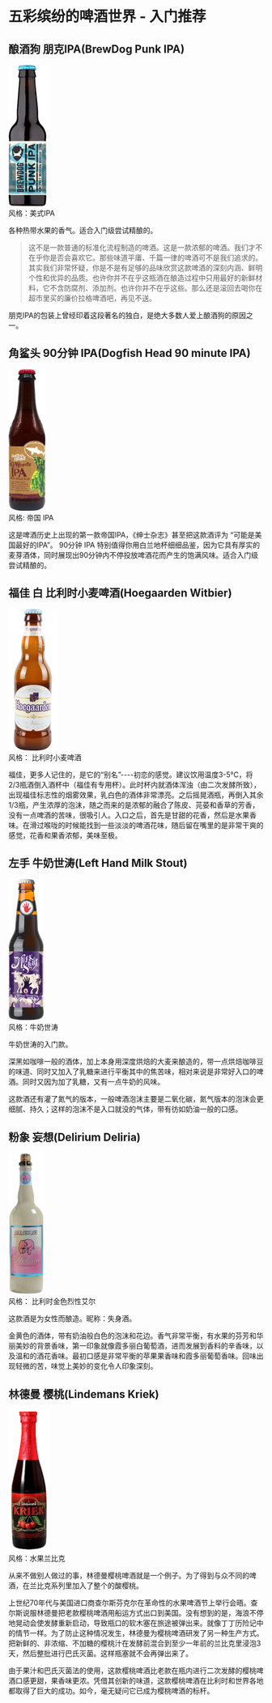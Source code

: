 # 五彩缤纷的啤酒世界 - 入门推荐
## 酿酒狗 朋克IPA(BrewDog Punk IPA)
![](img/bear/Punk-IPA.png)  
风格：美式IPA  

各种热带水果的香气。适合入门级尝试精酿的。

> 这不是一款普通的标准化流程制造的啤酒。这是一款浓郁的啤酒。我们才不在乎你是否会喜欢它。那些味道平庸、千篇一律的啤酒可不是我们追求的。其实我们非常怀疑，你是不是有足够的品味欣赏这款啤酒的深刻内涵、鲜明个性和优异的品质。也许你并不在乎这瓶酒在酿造过程中只用最好的新鲜材料，它不含防腐剂、添加剂。也许你并不在乎这些。那么还是滚回去喝你在超市里买的廉价拉格啤酒吧，再见不送。

朋克IPA的包装上曾经印着这段著名的独白，是绝大多数人爱上酿酒狗的原因之一。

## 角鲨头 90分钟 IPA(Dogfish Head 90 minute IPA)
![](img/bear/90-minute-IPA.png)  
风格: 帝国 IPA  

这是啤酒历史上出现的第一款帝国IPA，《绅士杂志》甚至把这款酒评为 “可能是美国最好的IPA”。
90分钟 IPA 特别值得你用白兰地杯细细品鉴，因为它具有厚实的麦芽酒体，同时展现出90分钟内不停投放啤酒花而产生的饱满风味。适合入门级尝试精酿的。

## 福佳 白 比利时小麦啤酒(Hoegaarden Witbier)
![](img/bear//hoegaarden-witbier.png)  
风格： 比利时小麦啤酒

福佳，更多人记住的，是它的“别名”----初恋的感觉。建议饮用温度3-5℃，将2/3瓶酒倒入酒杯中（福佳有专用杯）。此时杯内就酒体浑浊（由二次发酵所致），出现福佳标志性的烟雾效果，乳白色的酒体非常漂亮。之后摇晃酒瓶，再倒入其余1/3瓶，产生浓厚的泡沫，随之而来的是浓郁的融合了陈皮、芫荽和香草的芳香，没有一点啤酒的苦味，很吸引人。入口之后，首先是甘甜的花香，然后是水果香味。在滑过喉咙的时候能找到一些淡淡的啤酒花味，随后留在嘴里的是非常干爽的感觉，花香和果香浓郁，美味至极。

## 左手 牛奶世涛(Left Hand Milk Stout)
![](img/bear/left-hand-milk-stout.png)  
风格：牛奶世涛

牛奶世涛的入门款。

深黑如咖啡一般的酒体，加上本身用深度烘焙的大麦来酿造的，带一点烘焙咖啡豆的味道、同时又加入了乳糖来进行平衡其中的焦苦味，相对来说是非常好入口的啤酒。同时又因为加了乳糖，又有一点牛奶的风味。

这款酒还有灌了氮气的版本，一般啤酒泡沫主要是二氧化碳，氮气版本的泡沫会更细腻、持久；这样的泡沫不是入口就没的气体，带有彷如奶油一般的口感。

## 粉象 妄想(Delirium Deliria)
![](img/bear/delirium-deliria.png)  
风格： 比利时金色烈性艾尔  

这款酒是为女性而酿造。昵称：失身酒。

金黄色的酒体，带有奶油般白色的泡沫和花边。香气非常平衡，有水果的芬芳和华丽美妙的背景香味，第一印象就像霞多丽白葡萄酒，进而发展到香料的辛香味，以及温和的酒花香味。最初口感是非常平衡的苹果果香味和霞多丽葡萄香味。回味出现轻微的苦，味觉上美妙的变化令人印象深刻。

## 林德曼 樱桃(Lindemans Kriek)
![](img/bear/Lindemans-Kriek.png)  
风格：水果兰比克

从来不做别人做过的事，林德曼樱桃啤酒就是一个例子。为了得到与众不同的啤酒，在兰比克系列里加入了整个的酸樱桃。

上世纪70年代与美国进口商查尔斯芬克尔在革命性的水果啤酒节上举行会晤。查尔斯说服林德曼把老款樱桃啤酒用船运方式出口到美国。没有想到的是，海浪不停地晃动会使发酵重新启动，导致瓶口的软木塞在旅途被弹出来。就像丁丁历险记中的情节一样。为了防止这种情况发生，林德曼为樱桃啤酒研发了另一种生产方式。把新鲜的、非浓缩、不加糖的樱桃汁在发酵前混合到至少一年前的兰比克里浸泡3天，然后整批进行巴氏灭菌。这样瓶塞就不会再弹出来了。

由于果汁和巴氏灭菌法的使用，这款樱桃啤酒比老款在瓶内进行二次发酵的樱桃啤酒口感更甜，果香味更浓。凭借其创新的味道，这款樱桃啤酒在比利时和世界各地都取得了巨大的成功。如今，毫无疑问它已成为樱桃啤酒的标杆。